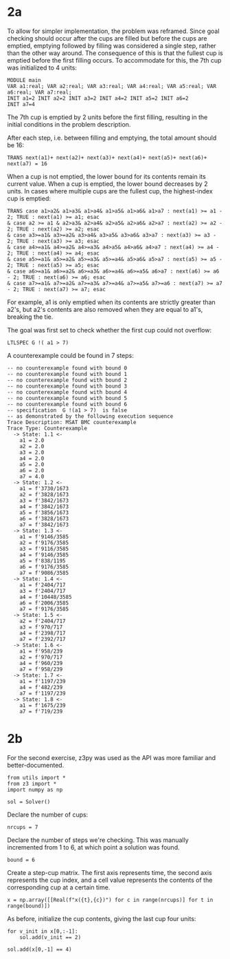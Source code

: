 # 2a

To allow for simpler implementation, the problem was reframed. Since goal checking should occur after the cups are filled but before the cups are emptied, emptying followed by filling was considered a single step, rather than the other way around. The consequence of this is that the fullest cup is emptied before the first filling occurs. To accommodate for this, the 7th cup was initialized to 4 units:

```
MODULE main
VAR a1:real; VAR a2:real; VAR a3:real; VAR a4:real; VAR a5:real; VAR a6:real; VAR a7:real;
INIT a1=2 INIT a2=2 INIT a3=2 INIT a4=2 INIT a5=2 INIT a6=2
INIT a7=4
```

The 7th cup is emptied by 2 units before the first filling, resulting in the initial conditions in the problem description.

After each step, i.e. between filling and emptying, the total amount should be 16:

```
TRANS next(a1)+ next(a2)+ next(a3)+ next(a4)+ next(a5)+ next(a6)+ next(a7) = 16
```

When a cup is not emptied, the lower bound for its contents remain its current value. When a cup is emptied, the lower bound decreases by 2 units. In cases where multiple cups are the fullest cup, the highest-index cup is emptied:

```
TRANS case a1>a2& a1>a3& a1>a4& a1>a5& a1>a6& a1>a7 : next(a1) >= a1 - 2; TRUE : next(a1) >= a1; esac
& case a2 >= a1 & a2>a3& a2>a4& a2>a5& a2>a6& a2>a7 : next(a2) >= a2 - 2; TRUE : next(a2) >= a2; esac
& case a3>=a1& a3>=a2& a3>a4& a3>a5& a3>a6& a3>a7 : next(a3) >= a3 - 2; TRUE : next(a3) >= a3; esac
& case a4>=a1& a4>=a2& a4>=a3& a4>a5& a4>a6& a4>a7 : next(a4) >= a4 - 2; TRUE : next(a4) >= a4; esac
& case a5>=a1& a5>=a2& a5>=a3& a5>=a4& a5>a6& a5>a7 : next(a5) >= a5 - 2; TRUE : next(a5) >= a5; esac
& case a6>=a1& a6>=a2& a6>=a3& a6>=a4& a6>=a5& a6>a7 : next(a6) >= a6 - 2; TRUE : next(a6) >= a6; esac
& case a7>=a1& a7>=a2& a7>=a3& a7>=a4& a7>=a5& a7>=a6 : next(a7) >= a7 - 2; TRUE : next(a7) >= a7; esac
```

For example, a1 is only emptied when its contents are strictly greater than a2's, but a2's contents are also removed when they are equal to a1's, breaking the tie.

The goal was first set to check whether the first cup could not overflow:

```
LTLSPEC G !( a1 > 7)
```

A counterexample could be found in 7 steps:

```
-- no counterexample found with bound 0
-- no counterexample found with bound 1
-- no counterexample found with bound 2
-- no counterexample found with bound 3
-- no counterexample found with bound 4
-- no counterexample found with bound 5
-- no counterexample found with bound 6
-- specification  G !(a1 > 7)  is false
-- as demonstrated by the following execution sequence
Trace Description: MSAT BMC counterexample 
Trace Type: Counterexample 
  -> State: 1.1 <-
    a1 = 2.0
    a2 = 2.0
    a3 = 2.0
    a4 = 2.0
    a5 = 2.0
    a6 = 2.0
    a7 = 4.0
  -> State: 1.2 <-
    a1 = f'3730/1673
    a2 = f'3828/1673
    a3 = f'3842/1673
    a4 = f'3842/1673
    a5 = f'3856/1673
    a6 = f'3828/1673
    a7 = f'3842/1673
  -> State: 1.3 <-
    a1 = f'9146/3585
    a2 = f'9176/3585
    a3 = f'9116/3585
    a4 = f'9146/3585
    a5 = f'838/1195
    a6 = f'9176/3585
    a7 = f'9086/3585
  -> State: 1.4 <-
    a1 = f'2404/717
    a3 = f'2404/717
    a4 = f'10448/3585
    a6 = f'2006/3585
    a7 = f'9176/3585
  -> State: 1.5 <-
    a2 = f'2404/717
    a3 = f'970/717
    a4 = f'2398/717
    a7 = f'2392/717
  -> State: 1.6 <-
    a1 = f'958/239
    a2 = f'970/717
    a4 = f'960/239
    a7 = f'958/239
  -> State: 1.7 <-
    a1 = f'1197/239
    a4 = f'482/239
    a7 = f'1197/239
  -> State: 1.8 <-
    a1 = f'1675/239
    a7 = f'719/239
```

# 2b

For the second exercise, z3py was used as the API was more familiar and better-documented.

```
from utils import *
from z3 import *
import numpy as np

sol = Solver()
```

Declare the number of cups:

```
nrcups = 7
```

Declare the number of steps we're checking. This was manually incremented from 1 to 6, at which point a solution was found.

```
bound = 6
```

Create a step-cup matrix. The first axis represents time, the second axis represents the cup index, and a cell value represents the contents of the corresponding cup at a certain time.

```
x = np.array([[Real(f"x({t},{c})") for c in range(nrcups)] for t in range(bound)])
```

As before, initialize the cup contents, giving the last cup four units:

```
for v_init in x[0,:-1]:
    sol.add(v_init == 2)

sol.add(x[0,-1] == 4)
```

